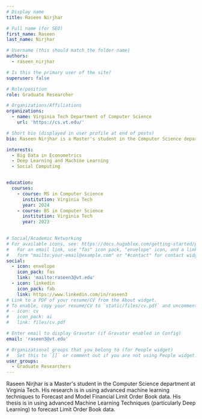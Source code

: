 ```yaml
---
# Display name
title: Raseen Nirjhar

# Full name (for SEO)
first_name: Raseen
last_name: Nirjhar

# Username (this should match the folder name)
authors:
  - raseen_nirjhar

# Is this the primary user of the site?
superuser: false

# Role/position
role: Graduate Researcher

# Organizations/Affiliations
organizations:
  - name: Virginia Tech Department of Computer Science
    url: 'https://cs.vt.edu/'

# Short bio (displayed in user profile at end of posts)
bio: Raseen Nirjhar is a Master's student in the Computer Science department at Virginia Tech. His research is in using advanced machine learning techniques to Forecast and Model Financial Limit Order Book data. His thesis is in using advanced Machine Learning Techniques (particularly Deep Learning) to forecast Limit Order Book data.

interests:
  - Big Data in Econometrics
  - Deep Learning and Machine Learning
  - Social Computing


education:
  courses:
    - course: MS in Computer Science
      institution: Virginia Tech
      year: 2024
    - course: BS in Computer Science
      institution: Virginia Tech
      year: 2023
    

# Social/Academic Networking
# For available icons, see: https://docs.hugoblox.com/getting-started/page-builder/#icons
#   For an email link, use "fas" icon pack, "envelope" icon, and a link in the
#   form "mailto:your-email@example.com" or "#contact" for contact widget.
social:
  - icon: envelope
    icon_pack: fas
    link: 'mailto:raseen3@vt.edu'
  - icon: linkedin
    icon_pack: fab
    link: https://www.linkedin.com/in/raseen3
# Link to a PDF of your resume/CV from the About widget.
# To enable, copy your resume/CV to `static/files/cv.pdf` and uncomment the lines below.
# - icon: cv
#   icon_pack: ai
#   link: files/cv.pdf

# Enter email to display Gravatar (if Gravatar enabled in Config)
email: 'raseen3@vt.edu'

# Organizational groups that you belong to (for People widget)
#   Set this to `[]` or comment out if you are not using People widget.
user_groups:
  - Graduate Researchers
---
```

Raseen Nirjhar is a Master's student in the Computer Science department at Virginia Tech. His research is in using advanced machine learning techniques to Forecast and Model Financial Limit Order Book data. His thesis is in using advanced Machine Learning Techniques (particularly Deep Learning) to forecast Limit Order Book data.

